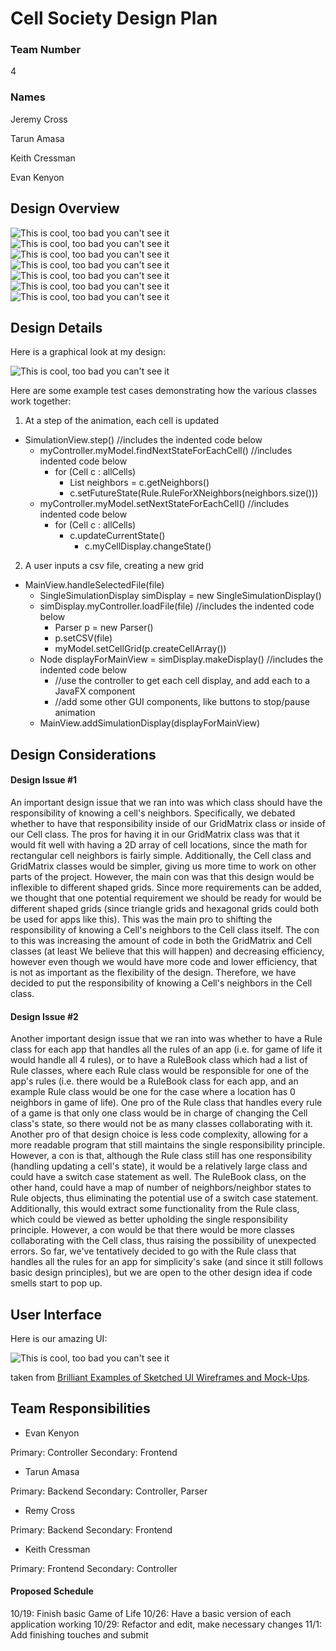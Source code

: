 # Cell Society Design Plan
### Team Number
4
### Names
Jeremy Cross

Tarun Amasa

Keith Cressman

Evan Kenyon

## Design Overview
![This is cool, too bad you can't see it](images/CRC1.png)
![This is cool, too bad you can't see it](images/CRC2.png)
![This is cool, too bad you can't see it](images/CRC3.png)
![This is cool, too bad you can't see it](images/CRC4.png)
![This is cool, too bad you can't see it](images/CRC5.png)
![This is cool, too bad you can't see it](images/CRC6.png)
![This is cool, too bad you can't see it](images/CRC7.png)


## Design Details

Here is a graphical look at my design:

![This is cool, too bad you can't see it](images/DesignSpecifications.jpeg)

Here are some example test cases demonstrating how the various classes work together:
1. At a step of the animation, each cell is updated
  * SimulationView.step() //includes the indented code below
    * myController.myModel.findNextStateForEachCell() //includes indented code below
      * for (Cell c : allCells)
        * List<Cell> neighbors = c.getNeighbors()
        * c.setFutureState(Rule.RuleForXNeighbors(neighbors.size()))
    * myController.myModel.setNextStateForEachCell() //includes indented code below
      * for (Cell c : allCells)
        * c.updateCurrentState()
          * c.myCellDisplay.changeState()

2. A user inputs a csv file, creating a new grid
  * MainView.handleSelectedFile(file)
    * SingleSimulationDisplay simDisplay = new SingleSimulationDisplay()
    * simDisplay.myController.loadFile(file) //includes the indented code below
      * Parser p = new Parser()
      * p.setCSV(file)
      * myModel.setCellGrid(p.createCellArray())
    * Node displayForMainView = simDisplay.makeDisplay() //includes the indented code below
      * //use the controller to get each cell display, and add each to a JavaFX component
      * //add some other GUI components, like buttons to stop/pause animation
    * MainView.addSimulationDisplay(displayForMainView)


## Design Considerations

#### Design Issue #1

An important design issue that we ran into was which class should have the responsibility of knowing a
cell's neighbors. Specifically, we debated whether to have that responsibility inside of
our GridMatrix class or inside of our Cell class. The pros for having it in our GridMatrix class
was that it would fit well with having a 2D array of cell locations, since the math for rectangular
cell neighbors is fairly simple. Additionally, the Cell class and GridMatrix classes would be 
simpler, giving us more time to work on other parts of the project. However, the main con was that
this design would be inflexible to different shaped grids. Since more requirements can be added,
we thought that one potential requirement we should be ready for would be different shaped grids
(since triangle grids and hexagonal grids could both be used for apps like this). This was the main 
pro to shifting the responsibility of knowing a Cell's neighbors to the Cell class itself. The con
to this was increasing the amount of code in both the GridMatrix and Cell classes (at least We 
believe that this will happen) and decreasing efficiency, however even though we would have more
code and lower efficiency, that is not as important as the flexibility of the design. Therefore,
we have decided to put the responsibility of knowing a Cell's neighbors in the Cell class.


#### Design Issue #2

Another important design issue that we ran into was whether to have a Rule class for each app that
handles all the rules of an app (i.e. for game of life it would handle all 4 rules), or to have
a RuleBook class which had a list of Rule classes, where each Rule class would be responsible for
one of the app's rules (i.e. there would be a RuleBook class for each app, and an example Rule
class would be one for the case where a location has 0 neighbors in game of life). One pro of the
Rule class that handles every rule of a game is that only one class would be in charge of changing
the Cell class's state, so there would not be as many classes collaborating with it. Another pro of
that design choice is less code complexity, allowing for a more readable program that still
maintains the single responsibility principle. However, a con is that, although the Rule class
still has one responsibility (handling updating a cell's state), it would be a relatively large 
class and could have a switch case statement as well. The RuleBook class, on the other hand,
could have a map of number of neighbors/neighbor states to Rule objects, thus eliminating the 
potential use of a switch case statement. Additionally, this would extract some functionality
from the Rule class, which could be viewed as better upholding the single responsibility principle.
However, a con would be that there would be more classes collaborating with the Cell class, thus
raising the possibility of unexpected errors. So far, we've tentatively decided to go with the
Rule class that handles all the rules for an app for simplicity's sake (and since it still follows
basic design principles), but we are open to the other design idea if code smells start to pop up.


## User Interface

Here is our amazing UI:

![This is cool, too bad you can't see it](images/29-sketched-ui-wireframe.jpg "An alternate design")

taken from [Brilliant Examples of Sketched UI Wireframes and Mock-Ups](https://onextrapixel.com/40-brilliant-examples-of-sketched-ui-wireframes-and-mock-ups/).


## Team Responsibilities

 * Evan Kenyon

Primary: Controller
Secondary: Frontend

 * Tarun Amasa
 
Primary: Backend
Secondary: Controller, Parser

 * Remy Cross

Primary: Backend
Secondary: Frontend

 * Keith Cressman

Primary: Frontend
Secondary: Controller


#### Proposed Schedule
10/19: Finish basic Game of Life
10/26: Have a basic version of each application working
10/29: Refactor and edit, make necessary changes
11/1: Add finishing touches and submit